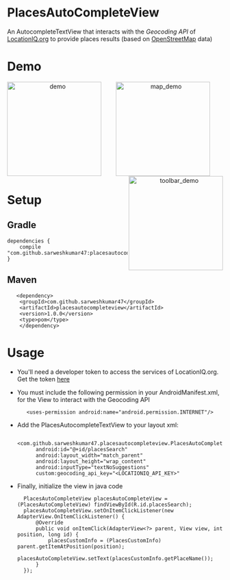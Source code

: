 # PlacesAutoCompleteView
An AutocompleteTextView that interacts with the _Geocoding API_ of [LocationIQ.org](http://locationiq.org/) to provide places results (based on [OpenStreetMap](https://www.openstreetmap.org) data)

# Demo
<p align="center" >
<img src="https://github.com/sarweshkumar47/PlacesAutoCompleteView/blob/master/Images/demo.gif" alt="demo" width="220" align="left" />
<img src="https://github.com/sarweshkumar47/PlacesAutoCompleteView/blob/master/Images/mapdemo.gif" alt="map_demo" width="220"/>
<img src="https://github.com/sarweshkumar47/PlacesAutoCompleteView/blob/master/Images/toolbar_demo.gif" alt="toolbar_demo" width="220" align="right" /> </p>

# Setup
## Gradle

    dependencies {
        compile "com.github.sarweshkumar47:placesautocompleteview:1.0.0"
    }
  
## Maven

       <dependency>
        <groupId>com.github.sarweshkumar47</groupId>
        <artifactId>placesautocompleteview</artifactId>
        <version>1.0.0</version>
        <type>pom</type>
        </dependency>
        
# Usage
* You'll need a developer token to access the services of LocationIQ.org. Get the token [here](http://locationiq.org/#register)
* You must include the following permission in your AndroidManifest.xml, for the View to interact with the Geocoding API

         <uses-permission android:name="android.permission.INTERNET"/>

* Add the PlacesAutocompleteTextView to your layout xml:

        <com.github.sarweshkumar47.placesautocompleteview.PlacesAutoCompleteView
            android:id="@+id/placesSearch"
            android:layout_width="match_parent"
            android:layout_height="wrap_content"
            android:inputType="textNoSuggestions"
            custom:geocoding_api_key="<LOCATIONIQ_API_KEY>"
            
* Finally, initialize the view in java code
 
        PlacesAutoCompleteView placesAutoCompleteView = (PlacesAutoCompleteView) findViewById(R.id.placesSearch);
        placesAutoCompleteView.setOnItemClickListener(new AdapterView.OnItemClickListener() {
            @Override
            public void onItemClick(AdapterView<?> parent, View view, int position, long id) {
                placesCustomInfo = (PlacesCustomInfo) parent.getItemAtPosition(position);
                placesAutoCompleteView.setText(placesCustomInfo.getPlaceName());
            }
        });
 
